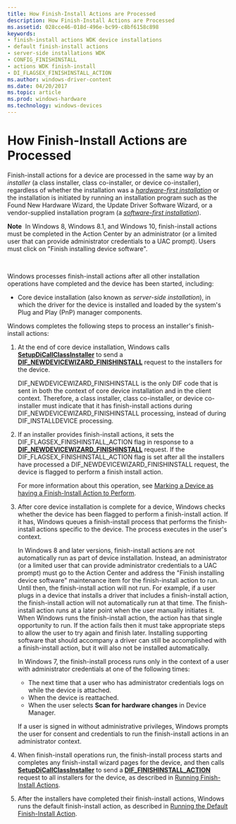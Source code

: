 ```yaml
---
title: How Finish-Install Actions are Processed
description: How Finish-Install Actions are Processed
ms.assetid: 028cce46-018d-496e-bc99-c8bf6158c898
keywords:
- finish-install actions WDK device installations
- default finish-install actions
- server-side installations WDK
- CONFIG_FINISHINSTALL
- actions WDK finish-install
- DI_FLAGSEX_FINISHINSTALL_ACTION
ms.author: windows-driver-content
ms.date: 04/20/2017
ms.topic: article
ms.prod: windows-hardware
ms.technology: windows-devices
---
```


# How Finish-Install Actions are Processed


Finish-install actions for a device are processed in the same way by an *installer* (a class installer, class co-installer, or device co-installer), regardless of whether the installation was a [*hardware-first installation*](hardware-first-installation.md) or the installation is initiated by running an installation program such as the Found New Hardware Wizard, the Update Driver Software Wizard, or a vendor-supplied installation program (a [*software-first installation*](software-first-installation.md)).

**Note**  In Windows 8, Windows 8.1, and Windows 10, finish-install actions must be completed in the Action Center by an administrator (or a limited user that can provide administrator credentials to a UAC prompt). Users must click on "Finish installing device software".

 

Windows processes finish-install actions after all other installation operations have completed and the device has been started, including:

-   Core device installation (also known as *server-side installation*), in which the driver for the device is installed and loaded by the system's Plug and Play (PnP) manager components.

Windows completes the following steps to process an installer's finish-install actions:

1.  At the end of core device installation, Windows calls [**SetupDiCallClassInstaller**](https://msdn.microsoft.com/library/windows/hardware/ff550922) to send a [**DIF\_NEWDEVICEWIZARD\_FINISHINSTALL**](https://msdn.microsoft.com/library/windows/hardware/ff543702) request to the installers for the device.

    DIF\_NEWDEVICEWIZARD\_FINISHINSTALL is the only DIF code that is sent in both the context of core device installation and in the client context. Therefore, a class installer, class co-installer, or device co-installer must indicate that it has finish-install actions during DIF\_NEWDEVICEWIZARD\_FINISHINSTALL processing, instead of during DIF\_INSTALLDEVICE processing.

2.  If an installer provides finish-install actions, it sets the DIF\_FLAGSEX\_FINISHINSTALL\_ACTION flag in response to a [**DIF\_NEWDEVICEWIZARD\_FINISHINSTALL**](https://msdn.microsoft.com/library/windows/hardware/ff543702) request. If the DIF\_FLAGSEX\_FINISHINSTALL\_ACTION flag is set after all the installers have processed a DIF\_NEWDEVICEWIZARD\_FINISHINSTALL request, the device is flagged to perform a finish install action.

    For more information about this operation, see [Marking a Device as having a Finish-Install Action to Perform](setting-the-configflag-finishinstall-action-device-configuration-flag.md).

3.  After core device installation is complete for a device, Windows checks whether the device has been flagged to perform a finish-install action. If it has, Windows queues a finish-install process that performs the finish-install actions specific to the device. The process executes in the user's context.

    In Windows 8 and later versions, finish-install actions are not automatically run as part of device installation. Instead, an administrator (or a limited user that can provide administrator credentials to a UAC prompt) must go to the Action Center and address the "Finish installing device software" maintenance item for the finish-install action to run. Until then, the finish-install action will not run. For example, if a user plugs in a device that installs a driver that includes a finish-install action, the finish-install action will not automatically run at that time. The finish-install action runs at a later point when the user manually initiates it. When Windows runs the finish-install action, the action has that single opportunity to run. If the action fails then it must take appropriate steps to allow the user to try again and finish later. Installing supporting software that should accompany a driver can still be accomplished with a finish-install action, but it will also not be installed automatically.

    In Windows 7, the finish-install process runs only in the context of a user with administrator credentials at one of the following times:

    -   The next time that a user who has administrator credentials logs on while the device is attached.
    -   When the device is reattached.
    -   When the user selects **Scan for hardware changes** in Device Manager.

    If a user is signed in without administrative privileges, Windows prompts the user for consent and credentials to run the finish-install actions in an administrator context.

4.  When finish-install operations run, the finish-install process starts and completes any finish-install wizard pages for the device, and then calls [**SetupDiCallClassInstaller**](https://msdn.microsoft.com/library/windows/hardware/ff550922) to send a [**DIF\_FINISHINSTALL\_ACTION**](https://msdn.microsoft.com/library/windows/hardware/ff543684) request to all installers for the device, as described in [Running Finish-Install Actions](running-finish-install-actions.md).

5.  After the installers have completed their finish-install actions, Windows runs the default finish-install action, as described in [Running the Default Finish-Install Action](running-the-default-finish-install-action.md).

 

 





